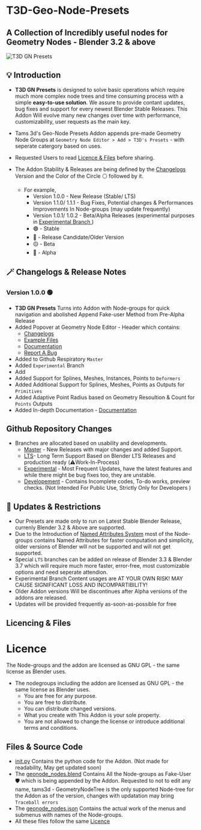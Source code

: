 # T3D-Geo-Node-Presets
## A Collection of Incredibly useful nodes for Geometry Nodes - Blender 3.2 & above

![T3D GN Presets](https://user-images.githubusercontent.com/106262964/173188615-21216a7b-6e8b-4319-bf33-954b940ac4b5.png)

## :bulb: Introduction

- **T3D GN Presets** is designed to solve basic operations which require much more complex node trees and time consuming process with a simple **easy-to-use solution**. We assure to provide contant updates, bug fixes and support for every newest Blender Stable Releases. This Addon Will evolve many new changes over time with performance, customizability, user requests as the main key. 

- Tams 3d's Geo-Node Presets Addon appends pre-made Geometry Node Groups at `Geometry Node Editor > Add > T3D's Presets` - with seperate catergory based on uses.
- Requested Users to read [Licence & Files]() before sharing.

- The Addon Stability & Releases are being defined by the [Changelogs](https://github.com/Tams3d/T3D-GN-Presets/edit/Master/README.md#magic_wand-changelogs) Version and the Color of the Circle :white_circle: followed by it.
  - For example, 
    - Version 1.0.0 - New Release (Stable/ LTS)
    - Version 1.1.0/ 1.1.1 - Bug Fixes, Potential changes & Performances Improvements In Node-groups (may update frequently)
    - Version 1.0.1/ 1.0.2 - Beta/Alpha Releases (experimental purposes in [Experimental Branch ](https://github.com/Tams3d/T3D-GN-Presets/tree/Experimental) )
    -  :green_circle: - Stable
    -  :large_blue_circle: - Release Candidate/Older Version
    -  :yellow_circle: - Beta
    -  :red_circle: - Alpha

## :magic_wand: Changelogs & Release Notes

  ### Version 1.0.0 :green_circle:

  - **T3D GN Presets** Turns into Addon with Node-groups for quick navigation and abolished Append Fake-user Method from Pre-Alpha Release
  - Added Popover at Geometry Node Editor - Header which contains:
     * [Changelogs](https://github.com/Tams3d/T3D-GN-Presets/edit/Master/README.md#magic_wand-changelogs)
     * [Example Files](https://github.com/Tams3d/T3D-GN-Presets/discussions/categories/example-files)
     * [Documentation]()
     * [Report A Bug](https://github.com/Tams3d/T3D-GN-Presets/issues)
  - Added to Github Respiratory `Master`
  - Added `Experimental` Branch
  - Add
  - Added Support for Splines, Meshes, Instances, Points to `Deformers`
  - Added Additional Support for Splines, Meshes, Points as Outputs for `Primitives`
  - Added Adaptive Point Radius based on Geometry Resoultion & Count for `Points` Outputs
  - Added In-depth Documentation - [Documentation]()

## Github Repository Changes
  - Branches are allocated based on usability and developments.
    * [Master](https://github.com/Tams3d/T3D-GN-Presets/tree/Master) - New Releases with major changes and added Support.
    * [LTS]( )- Long Term Support Based on Blender LTS Releases and production ready (:warning:Work-In-Process)
    * [Experimental](https://github.com/Tams3d/T3D-GN-Presets/tree/Experimental) - Most Frequent Updates, have the latest features and while there might be bug fixes too, they are unstable.
    * [Developement](https://github.com/Tams3d/T3D-GN-Presets/tree/Development) - Contains Incomplete codes, To-do works, preview checks. (Not Intended For Public Use, Strictly Only for Developers )


## :link: Updates & Restrictions

- Our Presets are made only to run on Latest Stable Blender Release, currenly Blender 3.2 & Above are supported.
- Due to the Introduction of [Named Attributes System](https://developer.blender.org/T91742) most of the Node-groups contains Named Attributes for faster computation and simplicity, older versions of Blender will not be supported and will not get supported.
- Special `LTS` branches can be added on release of Blender 3.3 & Blender 3.7 which will require much more faster, error-free, most customizable options and need seperate attendion.
- Experimental Branch Content usages are AT YOUR OWN RISK! MAY CAUSE SIGNIFICANT LOSS AND INCOMPARTIBILITY!
- Older Addon versions Will be discontinues after Alpha versions of the addons are released.
- Updates will be provided frequently as-soon-as-possible for free 

## Licencing & Files
# Licence

The Node-groups and the addon are licensed as GNU GPL - the same license as Blender uses.
- The nodegroups including the addon are licensed as GNU GPL - the same license as Blender uses.
   * You are free for any purpose.
   * You are free to distribute.
   * You can distribute changed versions.
   * What you create with This Addon is your sole property.
   * You are not allowed to change the license or introduce additional terms and conditions.

## Files & Source Code
- [init.py]() Contains the python code for the Addon. (Not made for readability, May get updated soon)
- The [geonode_nodes.blend]() Contains All the Node-groups as Fake-User :shield: which is being appended by the Addon. Requested to not to edit any name, tams3d - GeometryNodeTree  is the only supported Node-tree for the Addon as of the version, changes with updatation may bring `Traceball errors`
- The [geonode_nodes.json]() Contains the actual work of the menus and submenus with names of the Node-groups. 
- All these files follow the same [Licence](2)

 
